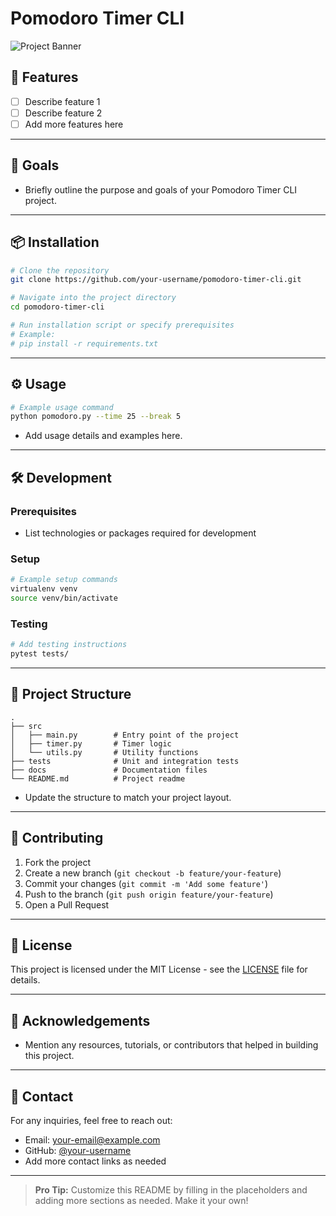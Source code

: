 # Pomodoro Timer CLI

![Project Banner](path-to-your-banner-image)

## 🚀 Features
- [ ] Describe feature 1
- [ ] Describe feature 2
- [ ] Add more features here

---

## 🎯 Goals
- Briefly outline the purpose and goals of your Pomodoro Timer CLI project.

---

## 📦 Installation
```bash
# Clone the repository
git clone https://github.com/your-username/pomodoro-timer-cli.git

# Navigate into the project directory
cd pomodoro-timer-cli

# Run installation script or specify prerequisites
# Example:
# pip install -r requirements.txt
```

---

## ⚙️ Usage
```bash
# Example usage command
python pomodoro.py --time 25 --break 5
```
- Add usage details and examples here.

---

## 🛠️ Development
### Prerequisites
- List technologies or packages required for development

### Setup
```bash
# Example setup commands
virtualenv venv
source venv/bin/activate
```

### Testing
```bash
# Add testing instructions
pytest tests/
```

---

## 📂 Project Structure
```plaintext
.
├── src
│   ├── main.py        # Entry point of the project
│   ├── timer.py       # Timer logic
│   └── utils.py       # Utility functions
├── tests              # Unit and integration tests
├── docs               # Documentation files
└── README.md          # Project readme
```
- Update the structure to match your project layout.

---

## 🤝 Contributing
1. Fork the project
2. Create a new branch (`git checkout -b feature/your-feature`)
3. Commit your changes (`git commit -m 'Add some feature'`)
4. Push to the branch (`git push origin feature/your-feature`)
5. Open a Pull Request

---

## 📝 License
This project is licensed under the MIT License - see the [LICENSE](LICENSE) file for details.

---

## 🌟 Acknowledgements
- Mention any resources, tutorials, or contributors that helped in building this project.

---

## 📧 Contact
For any inquiries, feel free to reach out:
- Email: [your-email@example.com](mailto:your-email@example.com)
- GitHub: [@your-username](https://github.com/your-username)
- Add more contact links as needed

---

> **Pro Tip:** Customize this README by filling in the placeholders and adding more sections as needed. Make it your own!


